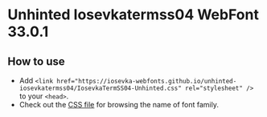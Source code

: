 # Unhinted Iosevkatermss04 WebFont 33.0.1

## How to use

- Add `<link href="https://iosevka-webfonts.github.io/unhinted-iosevkatermss04/IosevkaTermSS04-Unhinted.css" rel="stylesheet" />` to your `<head>`.
- Check out the [CSS file](./IosevkaTermSS04-Unhinted.css) for browsing the name of font family.
